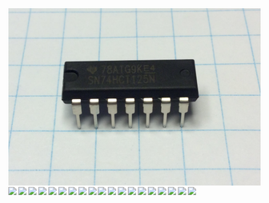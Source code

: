 
<img src="https://github.com/topherCantrell/oreoboard/blob/master/art/construct01.jpg">

<img src="(https://github.com/topherCantrell/oreoboard/blob/master/art/construct01.jpg">

<img src="(https://github.com/topherCantrell/oreoboard/blob/master/art/construct02.jpg" width="100">

<img src="(https://github.com/topherCantrell/oreoboard/blob/master/art/construct03.jpg">

<img src="(https://github.com/topherCantrell/oreoboard/blob/master/art/construct04.jpg">

<img src="(https://github.com/topherCantrell/oreoboard/blob/master/art/construct05.jpg">

<img src="(https://github.com/topherCantrell/oreoboard/blob/master/art/construct06.jpg">

<img src="(https://github.com/topherCantrell/oreoboard/blob/master/art/construct07.jpg">

<img src="(https://github.com/topherCantrell/oreoboard/blob/master/art/construct08.jpg">

<img src="(https://github.com/topherCantrell/oreoboard/blob/master/art/construct09.jpg">

<img src="(https://github.com/topherCantrell/oreoboard/blob/master/art/construct10.jpg">

<img src="(https://github.com/topherCantrell/oreoboard/blob/master/art/construct11.jpg">

<img src="(https://github.com/topherCantrell/oreoboard/blob/master/art/construct12.jpg">

<img src="(https://github.com/topherCantrell/oreoboard/blob/master/art/construct13.jpg">

<img src="(https://github.com/topherCantrell/oreoboard/blob/master/art/construct14.jpg">

<img src="(https://github.com/topherCantrell/oreoboard/blob/master/art/construct15.jpg">

<img src="(https://github.com/topherCantrell/oreoboard/blob/master/art/construct16.jpg">

<img src="(https://github.com/topherCantrell/oreoboard/blob/master/art/construct17.jpg">

<img src="(https://github.com/topherCantrell/oreoboard/blob/master/art/construct18.jpg">

<img src="(https://github.com/topherCantrell/oreoboard/blob/master/art/construct19.jpg">
